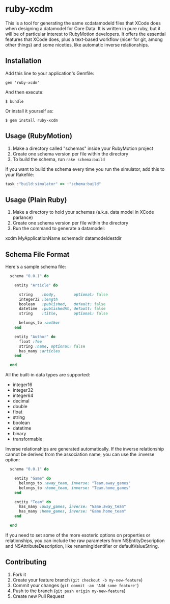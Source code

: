 # ruby-xcdm

This is a tool for generating the same xcdatamodeld files that XCode does when
designing a datamodel for Core Data.  It is written in pure ruby, but it will
be of particular interest to RubyMotion developers.  It offers the essential
features that XCode does, plus a text-based workflow (nicer for git, among
other things) and some niceties, like automatic inverse relationships.

## Installation

Add this line to your application's Gemfile:

    gem 'ruby-xcdm'

And then execute:

    $ bundle

Or install it yourself as:

    $ gem install ruby-xcdm

## Usage (RubyMotion)

1. Make a directory called "schemas" inside your RubyMotion project
2. Create one schema version per file within the directory
3. To build the schema, run `rake schema:build`

If you want to build the schema every time you run the simulator, add this to
your Rakefile:

```ruby
task :"build:simulator" => :"schema:build"
```

## Usage (Plain Ruby)

1. Make a directory to hold your schemas (a.k.a. data model in XCode parlance)
2. Create one schema version per file within the directory
3. Run the command to generate a datamodel:

  xcdm MyApplicationName schemadir datamodeldestdir


## Schema File Format

Here's a sample schema file:

```ruby
  schema "0.0.1" do

    entity "Article" do

      string    :body,        optional: false
      integer32 :length
      boolean   :published,   default: false
      datetime  :publishedAt, default: false
      string    :title,       optional: false

      belongs_to :author
    end

    entity "Author" do
      float :fee
      string :name, optional: false
      has_many :articles 
    end

  end
```

All the built-in data types are supported:

* integer16
* integer32
* integer64
* decimal
* double
* float
* string
* boolean
* datetime
* binary
* transformable

Inverse relationships are generated automatically.
If the inverse relationship cannot be derived 
from the association name, you can use the :inverse option:

```ruby
  schema "0.0.1" do

    entity "Game" do
      belongs_to :away_team, inverse: "Team.away_games"
      belongs_to :home_team, inverse: "Team.home_games"
    end

    entity "Team" do
      has_many :away_games, inverse: "Game.away_team"
      has_many :home_games, inverse: "Game.home_team"
    end

  end
```

If you need to set some of the more esoteric options on properties or
relationships, you can include the raw parameters from
NSEntityDescription and NSAttributeDescription, like renamingIdentifier
or defaultValueString.

## Contributing

1. Fork it
2. Create your feature branch (`git checkout -b my-new-feature`)
3. Commit your changes (`git commit -am 'Add some feature'`)
4. Push to the branch (`git push origin my-new-feature`)
5. Create new Pull Request
